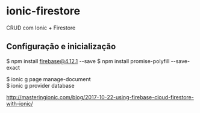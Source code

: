 # ionic-firestore
CRUD com Ionic + Firestore

## Configuração e inicialização
$ npm install firebase@4.12.1 --save
$ npm install promise-polyfill --save-exact   

$ ionic g page manage-document  
$ ionic g provider database  

http://masteringionic.com/blog/2017-10-22-using-firebase-cloud-firestore-with-ionic/
